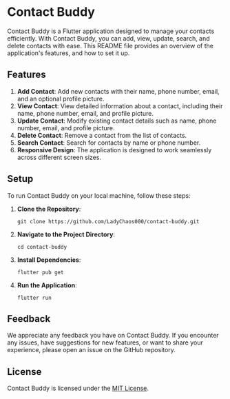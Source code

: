 # Contact Buddy

Contact Buddy is a Flutter application designed to manage your contacts efficiently. With Contact Buddy, you can add, view, update, search, and delete contacts with ease. This README file provides an overview of the application's features, and how to set it up.

## Features

1. **Add Contact**: Add new contacts with their name, phone number, email, and an optional profile picture.
2. **View Contact**: View detailed information about a contact, including their name, phone number, email, and profile picture.
3. **Update Contact**: Modify existing contact details such as name, phone number, email, and profile picture.
4. **Delete Contact**: Remove a contact from the list of contacts.
5. **Search Contact**: Search for contacts by name or phone number.
6. **Responsive Design**: The application is designed to work seamlessly across different screen sizes.

## Setup

To run Contact Buddy on your local machine, follow these steps:

1. **Clone the Repository**: 
   ```
   git clone https://github.com/LadyChaos000/contact-buddy.git
   ```

2. **Navigate to the Project Directory**:
   ```
   cd contact-buddy
   ```

3. **Install Dependencies**:
   ```
   flutter pub get
   ```

4. **Run the Application**:
   ```
   flutter run
   ```


## Feedback

We appreciate any feedback you have on Contact Buddy. If you encounter any issues, have suggestions for new features, or want to share your experience, please open an issue on the GitHub repository.

## License

Contact Buddy is licensed under the [MIT License](LICENSE).
